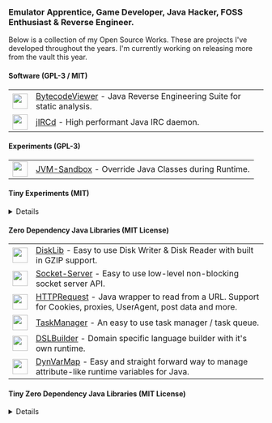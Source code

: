 ### Emulator Apprentice, Game Developer, Java Hacker, FOSS Enthusiast & Reverse Engineer.
Below is a collection of my Open Source Works. These are projects I've developed throughout the years. I'm currently working on releasing more from the vault this year.

<p>
<!--- TOOLS -->
<h4>Software (GPL-3 / MIT)</h4>
<table>
<tbody>

<tr>
<td><a href="https://konloch.com/Bytecode-Viewer/stargazers"><img height="30" src="https://img.shields.io/github/stars/konloch/bytecode-viewer?style=social"></a></td>
<td><a href="https://konloch.com/Bytecode-Viewer/">BytecodeViewer</a> - Java Reverse Engineering Suite for static analysis.</td>
</tr>

<tr>
<td><a href="https://konloch.com/jIRCd/stargazers"><img height="30" src="https://img.shields.io/github/stars/Konloch/jIRCd?style=social"></a></td>
<td><a href="https://konloch.com/jIRCd/">jIRCd</a> - High performant Java IRC daemon.</td>
</tr>

</tbody>
</table>

<!--- EXPERIMENTS -->
<h4>Experiments (GPL-3)</h4>
<table>
<tbody>

<tr>
<td><a href="https://konloch.com/JVM-Sandbox/stargazers"><img height="30" src="https://img.shields.io/github/stars/Konloch/JVM-Sandbox?style=social"></a></td>
<td><a href="https://konloch.com/JVM-Sandbox/">JVM-Sandbox</a> - Override Java Classes during Runtime.</td>
</tr>

</tbody>
</table>


<!--- TINY EXPERIMENTS -->
<h4>Tiny Experiments (MIT)</h4>
<details>
<table>
<tbody>

<tr>
<td><a href="https://konloch.com/ObfSRC/stargazers"><img height="30" src="https://img.shields.io/github/stars/Konloch/ObfSRC?style=social"></a></td>
<td><a href="https://konloch.com/ObfSRC/">ObfSRC</a> - Obfuscate Java source code through unicode escaping.</td>
</tr>

</tbody>
</table>
</details>

<!--- LIBRARIES -->
<h4>Zero Dependency Java Libraries (MIT License)</h4>
<table>
<tbody>
  
<tr>
<td><a href="https://konloch.com/DiskLib/stargazers"><img height="30" src="https://img.shields.io/github/stars/Konloch/DiskLib?style=social"></a></td>
<td><a href="https://konloch.com/DiskLib/">DiskLib</a> - Easy to use Disk Writer & Disk Reader with built in GZIP support.</td>
</tr>
  
<tr>
<td><a href="https://konloch.com/Socket-Server/stargazers"><img height="30" src="https://img.shields.io/github/stars/Konloch/Socket-Server?style=social"></a></td>
<td><a href="https://konloch.com/Socket-Server/">Socket-Server</a> - Easy to use low-level non-blocking socket server API.</td>
</tr>

<tr>
<td><a href="https://konloch.com/HTTPRequest/stargazers"><img height="30" src="https://img.shields.io/github/stars/konloch/httprequest?style=social"></a></td>
<td><a href="https://konloch.com/HTTPRequest/">HTTPRequest</a> - Java wrapper to read from a URL. Support for Cookies, proxies, UserAgent, post data and more.</td>
</tr>

<tr>
<td><a href="https://konloch.com/TaskManager/stargazers"><img height="30" src="https://img.shields.io/github/stars/Konloch/TaskManager?style=social"></a></td>
<td><a href="https://konloch.com/TaskManager/">TaskManager</a> - An easy to use task manager / task queue.</td>
</tr>
  
<tr>
<td><a href="https://konloch.com/DSLBuilder/stargazers"><img height="30" src="https://img.shields.io/github/stars/Konloch/DSLBuilder?style=social"></a></td>
<td><a href="https://konloch.com/DSLBuilder/">DSLBuilder</a> - Domain specific language builder with it's own runtime.</td>
</tr>

<tr>
<td><a href="https://konloch.com/DynVarMap/stargazers"><img height="30" src="https://img.shields.io/github/stars/Konloch/DynVarMap?style=social"></a></td>
<td><a href="https://konloch.com/DynVarMap/">DynVarMap</a> - Easy and straight forward way to manage attribute-like runtime variables for Java.</td>
</tr>

</tbody>
</table>


<!--- TINY LIBRARIES -->
<h4>Tiny Zero Dependency Java Libraries (MIT License)</h4>
<details>
<table>
<tbody>

<tr>
<td><a href="https://konloch.com/StringVars/stargazers"><img height="30" src="https://img.shields.io/github/stars/Konloch/StringVars?style=social"></a></td>
<td><a href="https://konloch.com/StringVars/">StringVars</a> - Adds support for recursive String variables such as %var%.</td>
</tr>
  
<tr>
<td><a href="https://konloch.com/IterateINI/stargazers"><img height="30" src="https://img.shields.io/github/stars/Konloch/IterateINI?style=social"></a></td>
<td><a href="https://konloch.com/IterateINI/">IterateINI</a> - Adds support for iterating over the key-value pairs of any INI file.</td>
</tr>
  
<tr>
<td><a href="https://konloch.com/FastStringUtils/stargazers"><img height="30" src="https://img.shields.io/github/stars/Konloch/FastStringUtils?style=social"></a></td>
<td><a href="https://konloch.com/FastStringUtils/">FastStringUtils</a> - Collection of very fast String utility functions.</td>
</tr>
  
<tr>
<td><a href="https://konloch.com/ColorUtils/stargazers"><img height="30" src="https://img.shields.io/github/stars/Konloch/ColorUtils?style=social"></a></td>
<td><a href="https://konloch.com/ColorUtils/">ColorUtils</a> - A small collection of utility functions to deal with coloring on Java.</td>
</tr>

<tr>
<td><a href="https://konloch.com/Constants/stargazers"><img height="30" src="https://img.shields.io/github/stars/Konloch/Constants?style=social"></a></td>
<td><a href="https://konloch.com/Constants/">Constants</a> - Very small zero dependency Java library packed with constants.</td>
</tr>

</tbody>
</table>
</details>

</p>
